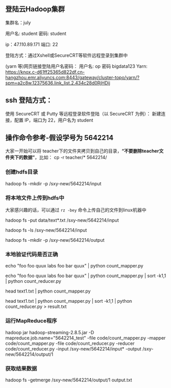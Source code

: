 ## 登陆云Hadoop集群



集群名：july

用户名: student 密码: student

ip：47.110.89.171  端口: 22

登陆方式：通过Xshell或SecureCRT等软件远程登录到集群中



(yarn 等)网页链接登陆用户名密码： 用户名: op 密码 bigdata123
Yarn: https://knox.c-d61ff25365d822df.cn-hangzhou.emr.aliyuncs.com:8443/gateway/cluster-topo/yarn/?spm=a2c8w.12375636.link_list.2.434c28d0RjHDij


## ssh  登陆方式：

使用 SecureCRT 或 Putty 等远程登录软件登陆（以 SecureCRT 为例）：
新建连接，配置 IP，端口为 22，用户名为 student 

## 操作命令参考-假设学号为 5642214
大家一开始可以将 teacher下的文件夹拷贝到自己的目录，**“不要删除teacher文件夹下的数据”**，比如：
cp -r teacher/* 5642214/

### 创建hdfs目录

hadoop fs -mkdir -p /sxy-new/5642214/input
### 将本地文件上传到hdfs中
大家感兴趣的话，可以通过 `rz -bey` 命令上传自己的文件到linux机器中

hadoop fs -put data/text*.txt /sxy-new/5642214/input

hadoop fs -ls /sxy-new/5642214/input

hadoop fs -mkdir -p /sxy-new/5642214/output

### 本地验证代码是否正确

echo "foo foo quux labs foo bar quux" | python count_mapper.py

echo "foo foo quux labs foo bar quux" | python count_mapper.py | sort -k1,1 | python count_reducer.py

head text1.txt | python count_mapper.py

head text1.txt | python count_mapper.py | sort -k1,1 | python count_reducer.py > result.txt

### 运行MapReduce程序

hadoop jar hadoop-streaming-2.8.5.jar  -D mapreduce.job.name="5642214_test" -file code/count_mapper.py  -mapper code/count_mapper.py  -file code/count_reducer.py -reducer code/count_reducer.py -input /sxy-new/5642214/input*  -output /sxy-new/5642214/output/1

### 获取结果数据

hadoop fs -getmerge /sxy-new/5642214/output/1 output.txt